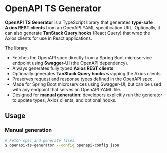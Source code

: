 # OpenAPI TS Generator

**OpenAPI TS Generator** is a TypeScript library that generates **type-safe Axios REST clients** from an OpenAPI YAML specification URL. Optionally, it can also generate **TanStack Query hooks** (React Query) that wrap the Axios clients for use in React applications.

The library:

- Fetches the OpenAPI spec directly from a Spring Boot microservice endpoint using **Swagger-UI** (the OpenAPI dependency).
- Always generates fully typed **Axios REST clients**.
- Optionally generates **TanStack Query hooks** wrapping the Axios clients.
- Preserves request and response types defined in the OpenAPI spec.
- Made for Spring Boot microservices using Swagger-UI, but can be used with any endpoint that serves an OpenAPI YAML file.
- Designed for **manual generation**: developers explicitly run the generator to update types, Axios clients, and optional hooks.

## Usage

### Manual generation

```bash
# Fetch spec and generate files
$ openapi-ts-generator --config openapi-config.json
